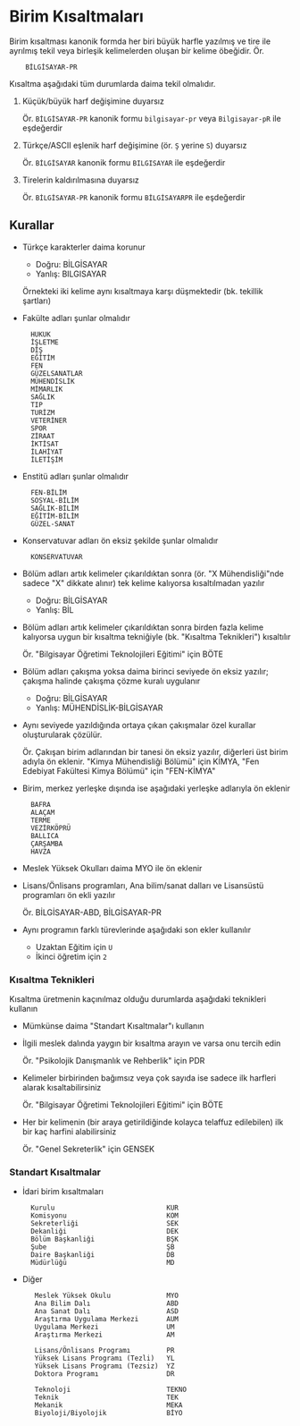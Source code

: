 Birim Kısaltmaları
==================

Birim kısaltması kanonik formda her biri büyük harfle yazılmış ve tire ile
ayrılmış tekil veya birleşik kelimelerden oluşan bir kelime öbeğidir.  Ör.

        BİLGİSAYAR-PR

Kısaltma aşağıdaki tüm durumlarda daima tekil olmalıdır.

1. Küçük/büyük harf değişimine duyarsız

   Ör. `BİLGİSAYAR-PR` kanonik formu `bilgisayar-pr` veya `Bilgisayar-pR` ile
   eşdeğerdir

2. Türkçe/ASCII eşlenik harf değişimine (ör. `Ş` yerine `S`) duyarsız

   Ör. `BİLGİSAYAR` kanonik formu `BILGISAYAR` ile eşdeğerdir

3. Tirelerin kaldırılmasına duyarsız

   Ör. `BİLGİSAYAR-PR` kanonik formu `BİLGİSAYARPR` ile eşdeğerdir

Kurallar
--------

- Türkçe karakterler daima korunur

  + Doğru:  BİLGİSAYAR
  + Yanlış: BILGISAYAR

  Örnekteki iki kelime aynı kısaltmaya karşı düşmektedir (bk. tekillik şartları)

- Fakülte adları şunlar olmalıdır

        HUKUK
        İŞLETME
        DİŞ
        EĞİTİM
        FEN
        GÜZELSANATLAR
        MÜHENDİSLİK
        MİMARLIK
        SAĞLIK
        TIP
        TURİZM
        VETERİNER
        SPOR
        ZİRAAT
        İKTİSAT
        İLAHİYAT
        İLETİŞİM

- Enstitü adları şunlar olmalıdır

        FEN-BİLİM
        SOSYAL-BİLİM
        SAĞLIK-BİLİM
        EĞİTİM-BİLİM
        GÜZEL-SANAT

- Konservatuvar adları ön eksiz şekilde şunlar olmalıdır

        KONSERVATUVAR

- Bölüm adları artık kelimeler çıkarıldıktan sonra (ör. "X Mühendisliği"nde
  sadece "X" dikkate alınır)  tek kelime kalıyorsa kısaltılmadan yazılır

  + Doğru:  BİLGİSAYAR
  + Yanlış: BİL

- Bölüm adları artık kelimeler çıkarıldıktan sonra birden fazla kelime kalıyorsa
  uygun bir kısaltma tekniğiyle (bk. "Kısaltma Teknikleri") kısaltılır

  Ör. "Bilgisayar Öğretimi Teknolojileri Eğitimi" için BÖTE

- Bölüm adları çakışma yoksa daima birinci seviyede ön eksiz yazılır; çakışma
  halinde çakışma çözme kuralı uygulanır

  + Doğru:  BİLGİSAYAR
  + Yanlış: MÜHENDİSLİK-BİLGİSAYAR

- Aynı seviyede yazıldığında ortaya çıkan çakışmalar özel kurallar oluşturularak
  çözülür.

  Ör. Çakışan birim adlarından bir tanesi ön eksiz yazılır, diğerleri üst birim
  adıyla ön eklenir.  "Kimya Mühendisliği Bölümü" için KİMYA, "Fen Edebiyat
  Fakültesi Kimya Bölümü" için "FEN-KİMYA"

- Birim, merkez yerleşke dışında ise aşağıdaki yerleşke adlarıyla ön eklenir

        BAFRA
        ALAÇAM
        TERME
        VEZİRKÖPRÜ
        BALLICA
        ÇARŞAMBA
        HAVZA

- Meslek Yüksek Okulları daima MYO ile ön eklenir

- Lisans/Önlisans programları, Ana bilim/sanat dalları ve Lisansüstü programları
  ön ekli yazılır

  Ör. BİLGİSAYAR-ABD, BİLGİSAYAR-PR

- Aynı programın farklı türevlerinde aşağıdaki son ekler kullanılır

  + Uzaktan Eğitim için `U`
  + İkinci öğretim için `2`

### Kısaltma Teknikleri

Kısaltma üretmenin kaçınılmaz olduğu durumlarda aşağıdaki teknikleri kullanın

- Mümkünse daima "Standart Kısaltmalar"ı kullanın

- İlgili meslek dalında yaygın bir kısaltma arayın ve varsa onu tercih edin

  Ör. "Psikolojik Danışmanlık ve Rehberlik" için  PDR

- Kelimeler birbirinden bağımsız veya çok sayıda ise sadece ilk harfleri alarak
  kısaltabilirsiniz

  Ör. "Bilgisayar Öğretimi Teknolojileri Eğitimi" için BÖTE

- Her bir kelimenin (bir araya getirildiğinde kolayca telaffuz edilebilen) ilk
  bir kaç harfini alabilirsiniz

  Ör. "Genel Sekreterlik" için GENSEK

### Standart Kısaltmalar

- İdari birim kısaltmaları

        Kurulu                            KUR
        Komisyonu                         KOM
        Sekreterliği                      SEK
        Dekanliği                         DEK
        Bölüm Başkanliği                  BŞK
        Şube                              ŞB
        Daire Başkanliği                  DB
        Müdürlüğü                         MD

- Diğer

         Meslek Yüksek Okulu	          MYO
         Ana Bilim Dalı                   ABD
         Ana Sanat Dalı                   ASD
         Araştırma Uygulama Merkezi       AUM
         Uygulama Merkezi                 UM
         Araştırma Merkezi                AM

         Lisans/Önlisans Programı         PR
         Yüksek Lisans Programı (Tezli)   YL
         Yüksek Lisans Programı (Tezsiz)  YZ
         Doktora Programı                 DR

         Teknoloji                        TEKNO
         Teknik                           TEK
         Mekanik                          MEKA
         Biyoloji/Biyolojik               BİYO

